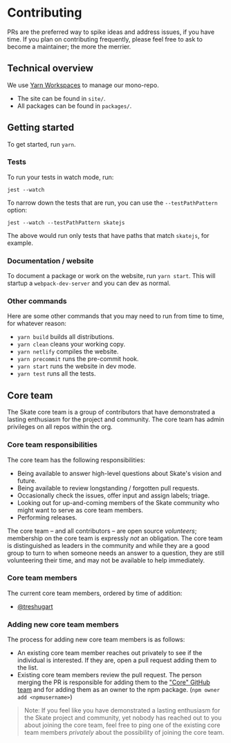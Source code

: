 # Contributing

PRs are the preferred way to spike ideas and address issues, if you have time.
If you plan on contributing frequently, please feel free to ask to become a
maintainer; the more the merrier.

## Technical overview

We use [Yarn Workspaces](https://yarnpkg.com/lang/en/docs/workspaces/) to manage our mono-repo.

- The site can be found in `site/`.
- All packages can be found in `packages/`.

## Getting started

To get started, run `yarn`.

### Tests

To run your tests in watch mode, run:

```
jest --watch
```

To narrow down the tests that are run, you can use the `--testPathPattern`
option:

```
jest --watch --testPathPattern skatejs
```

The above would run only tests that have paths that match `skatejs`, for
example.

### Documentation / website

To document a package or work on the website, run `yarn start`. This will
startup a `webpack-dev-server` and you can dev as normal.

### Other commands

Here are some other commands that you may need to run from time to time, for
whatever reason:

- `yarn build` builds all distributions.
- `yarn clean` cleans your working copy.
- `yarn netlify` compiles the website.
- `yarn precommit` runs the pre-commit hook.
- `yarn start` runs the website in dev mode.
- `yarn test` runs all the tests.

## Core team

The Skate core team is a group of contributors that have demonstrated a lasting
enthusiasm for the project and community. The core team has admin privileges on
all repos within the org.

### Core team responsibilities

The core team has the following responsibilities:

- Being available to answer high-level questions about Skate's vision and
  future.
- Being available to review longstanding / forgotten pull requests.
- Occasionally check the issues, offer input and assign labels; triage.
- Looking out for up-and-coming members of the Skate community who might want to
  serve as core team members.
- Performing releases.

The core team – and all contributors – are open source _volunteers_; membership
on the core team is expressly _not_ an obligation. The core team is
distinguished as leaders in the community and while they are a good group to
turn to when someone needs an answer to a question, they are still volunteering
their time, and may not be available to help immediately.

### Core team members

The current core team members, ordered by time of addition:

- [@treshugart](https://github.com/treshugart)

### Adding new core team members

The process for adding new core team members is as follows:

- An existing core team member reaches out privately to see if the individual is
  interested. If they are, open a pull request adding them to the list.
- Existing core team members review the pull request. The person merging the PR
  is responsible for adding them to the
  ["Core" GitHub team](https://github.com/orgs/skatejs/teams/core) and for
  adding them as an owner to the npm package. (`npm owner add <npmusername>`)

> Note: If you feel like you have demonstrated a lasting enthusiasm for the
> Skate project and community, yet nobody has reached out to you about joining
> the core team, feel free to ping one of the existing core team members
> _privately_ about the possibility of joining the core team.
